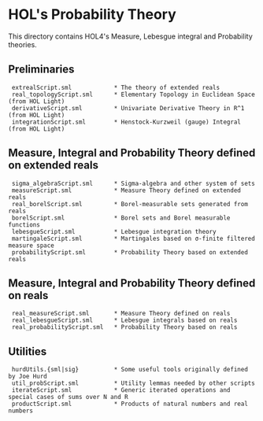 # HOL's Probability Theory

This directory contains HOL4's Measure, Lebesgue integral and Probability theories.

## Preliminaries

     extrealScript.sml            * The theory of extended reals
     real_topologyScript.sml      * Elementary Topology in Euclidean Space (from HOL Light)
     derivativeScript.sml         * Univariate Derivative Theory in R^1 (from HOL Light)
     integrationScript.sml        * Henstock-Kurzweil (gauge) Integral (from HOL Light)

## Measure, Integral and Probability Theory defined on extended reals

     sigma_algebraScript.sml      * Sigma-algebra and other system of sets
     measureScript.sml            * Measure Theory defined on extended reals 
     real_borelScript.sml         * Borel-measurable sets generated from reals 
     borelScript.sml              * Borel sets and Borel measurable functions
     lebesgueScript.sml           * Lebesgue integration theory
     martingaleScript.sml         * Martingales based on σ-finite filtered measure space
     probabilityScript.sml        * Probability Theory based on extended reals

## Measure, Integral and Probability Theory defined on reals

     real_measureScript.sml       * Measure Theory defined on reals
     real_lebesgueScript.sml      * Lebesgue integrals based on reals
     real_probabilityScript.sml   * Probability Theory based on reals

## Utilities

     hurdUtils.{sml|sig}          * Some useful tools originally defined by Joe Hurd
     util_probScript.sml          * Utility lemmas needed by other scripts
     iterateScript.sml            * Generic iterated operations and special cases of sums over N and R
     productScript.sml            * Products of natural numbers and real numbers
